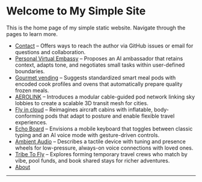 # Welcome to My Simple Site

This is the home page of my simple static website. Navigate through the pages to learn more.

- [Contact](/contact/index.md) – Offers ways to reach the author via GitHub issues or email for questions and collaboration.
- [Personal Virtual Embassy](/personal_virtual_embassy/index.md) – Proposes an AI ambassador that retains context, adapts tone, and negotiates small tasks within user-defined boundaries.
- [Gourmet vending](/gourmet/index.md) – Suggests standardized smart meal pods with encoded cook profiles and ovens that automatically prepare quality frozen meals.
- [AEROLINK](/aerolink/index.md) – Introduces a modular cable-guided pod network linking sky lobbies to create a scalable 3D transit mesh for cities.
- [Fly in cloud](/fly/index.md) – Reimagines aircraft cabins with inflatable, body-conforming pods that adapt to posture and enable flexible travel experiences.
- [Echo Board](/echo/index.md) – Envisions a mobile keyboard that toggles between classic typing and an AI voice mode with gesture-driven controls.
- [Ambient Audio](/ambient/index.md) – Describes a tactile device with tuning and presence wheels for low-pressure, always-on voice connections with loved ones.
- [Tribe To Fly](/tribe-to-fly/index.md) – Explores forming temporary travel crews who match by vibe, pool funds, and book shared stays for richer adventures.
- [About](/about/index.md)

---

<script src="https://giscus.app/client.js"
        data-repo="akrafts-gpt/simple-static-site"
        data-repo-id="R_kgDOPWwKHQ"
        data-category="Ideas"
        data-category-id="DIC_kwDOPWwKHc4CtsPi"
        data-mapping="pathname"
        data-strict="0"
        data-reactions-enabled="1"
        data-emit-metadata="1"
        data-input-position="bottom"
        data-theme="light"
        data-lang="en"
        data-loading="lazy"
        crossorigin="anonymous"
        async>
</script>

